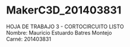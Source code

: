 # MakerC3D_201403831
HOJA DE TRABAJO 3 - CORTOCIRCUITO LISTO<br/>
Nombre: Mauricio Estuardo Batres Montejo<br/>
Carné: 201403831
